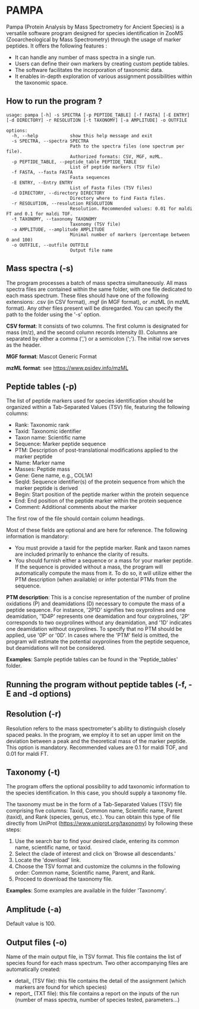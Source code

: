 # PAMPA 


Pampa (Protein Analysis by Mass Spectrometry for Ancient Species) is a versatile software program designed for species identification in ZooMS (Zooarcheological by Mass Spectrometry) through the usage of marker peptides. It offers the following features :

- It can handle any number of mass spectra in a single run.
- Users can define their own markers by creating custom peptide tables. 
- The software facilitates the incorporation of taxonomic data.
- It enables in-depth exploration of various assignment possibilities within the taxonomic space.

## How to run the program ?

```
usage: pampa [-h] -s SPECTRA [-p PEPTIDE_TABLE] [-f FASTA] [-E ENTRY] [-d DIRECTORY] -r RESOLUTION [-t TAXONOMY] [-a AMPLITUDE] -o OUTFILE

options:
  -h, --help            show this help message and exit
  -s SPECTRA, --spectra SPECTRA
                        Path to the spectra files (one spectrum per file).
                        Authorized formats: CSV, MGF, mzML.
  -p PEPTIDE_TABLE, --peptide_table PEPTIDE_TABLE
                        List of peptide markers (TSV file)
  -f FASTA, --fasta FASTA
                        Fasta sequences
  -E ENTRY, --Entry ENTRY
                        List of Fasta files (TSV files)
  -d DIRECTORY, --directory DIRECTORY
                        Directory where to find Fasta files.
  -r RESOLUTION, --resolution RESOLUTION
                        Resolution. Recommended values: 0.01 for maldi FT and 0.1 for maldi TOF.
  -t TAXONOMY, --taxonomy TAXONOMY
                        Taxonomy (TSV file)
  -a AMPLITUDE, --amplitude AMPLITUDE
                        Minimal number of markers (percentage between 0 and 100)
  -o OUTFILE, --outfile OUTFILE
                        Output file name
```

## Mass spectra (-s)

The program processes a batch of mass spectra simultaneously. All mass spectra files are contained within the same folder, with one file dedicated to each mass spectrum. These files should have one of the following extensions: .csv (in CSV format), .mgf (in MGF format), or .mzML (in mzML format). Any other files present will be disregarded. You can specify the path to the folder using the '-s' option.

**CSV format**: It consists of two columns. The first column is designated for mass (m/z), and the second column records intensity (I). Columns are separated by either a comma (',') or a semicolon (';'). The initial row serves as the header.

**MGF format**: Mascot Generic Format

**mzML format**: see https://www.psidev.info/mzML

## Peptide tables (-p)

The list of peptide markers used for species identification should be organized within a Tab-Separated Values (TSV) file, featuring the following columns:

- Rank: Taxonomic rank
- Taxid: Taxonomic identifier
- Taxon name: Scientific name
- Sequence: Marker peptide sequence
- PTM: Description of post-translational modifications applied to the marker peptide
- Name: Marker name
- Masses: Peptide mass
- Gene: Gene name, e.g., COL1A1
- SeqId: Sequence identifier(s) of the protein sequence from which the marker peptide is derived
- Begin: Start position of the peptide marker within the protein sequence
- End: End position of the peptide marker within the protein sequence
- Comment: Additional comments about the marker

The first row of the file should contain column headings. 

Most of these fields are optional and are here for reference. The following information is mandatory:

- You must provide a taxid for the peptide marker. Rank and taxon names are included primarily to enhance the clarity of results.
- You should furnish either a sequence or a mass for your marker peptide. If the sequence is provided without a mass, the program will automatically compute the mass from it. To do so, it will utilize either the PTM description (when available) or infer potential PTMs from the sequence.

**PTM description**: This is a concise representation of the number of proline oxidations (P) and deamidations (D) necessary to compute the mass of a peptide sequence. For instance, '2P1D' signifies two oxyprolines and one deamidation, '1D4P' represents one deamidation and four oxyprolines, '2P' corresponds to two oxyprolines without any deamidation, and '1D' indicates one deamidation without oxyprolines. To specify that no PTM should be applied, use '0P' or '0D'.
In cases where the 'PTM' field is omitted, the program will estimate the potential oxyprolines from the peptide sequence, but deamidations will not be considered.

**Examples**: Sample peptide tables can be found in the 'Peptide_tables' folder.

## Running the program without peptide tables (-f, -E and -d options)

## Resolution (-r)

Resolution refers to the mass spectrometer's ability to distinguish closely spaced peaks. In the program, we employ it to set an upper limit on the deviation between a peak and the theoretical mass of the marker peptide. This option is mandatory. Recommended values are  0.1 for maldi TOF, and 0.01 for maldi FT.

## Taxonomy (-t)

The program offers the optional possibility to add taxonomic information to the species identification. In this case, you should supply a taxonomy file.

The taxonomy must be in the form of a Tab-Separated Values (TSV) file comprising five columns: Taxid, Common name, Scientific name, Parent (taxid), and Rank (species, genus, etc.). 
You can obtain this type of file directly from UniProt (https://www.uniprot.org/taxonomy) by following these steps:

  1. Use the search bar to find your desired clade, entering its common name, scientific name, or taxid.
  2. Select the clade of interest and click on 'Browse all descendants.'
  3. Locate the 'download' link.
  4. Choose the TSV format and customize the columns in the following order: Common name, Scientific name, Parent, and Rank.
  5. Proceed to download the taxonomy file.

**Examples**: Some examples are available in the folder 'Taxonomy'.

## Amplitude (-a)

Default value is 100. 

## Output files (-o)

Name of the main output file, in TSV format. This file contains the list of species found for each mass spectrum.
Two other accompanying files are automatically created:

- detail_<outputfile> (TSV file): this file contains the detail of the assignment (which markers are found for which species)
- report_<outputfile> (TXT file): this file contains a report on the inputs of the run (number of mass spectra, number of species tested,  parameters...)

